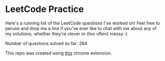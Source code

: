 # LeetCode Practice

Here's a running list of the LeetCode questions I've worked on! Feel free to peruse and drop me a line if you've ever like to chat with me about any of my solutions, whether they're clever or (too often) messy :)

Number of questions solved so far: 284

This repo was created using [this](https://github.com/QasimWani/LeetHub) chrome extension.
